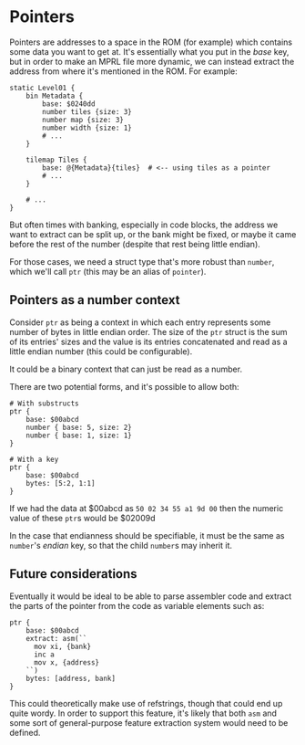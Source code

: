 # Pointers #

Pointers are addresses to a space in the ROM (for example) which contains some data you want to get at. It's essentially what you put in the *base* key, but in order to make an MPRL file more dynamic, we can instead extract the address from where it's mentioned in the ROM. For example:

```mprl
static Level01 {
    bin Metadata {
        base: $0240dd
        number tiles {size: 3}
        number map {size: 3}
        number width {size: 1}
        # ...
    }

    tilemap Tiles {
        base: @{Metadata}{tiles}  # <-- using tiles as a pointer
        # ...
    }

    # ...
}
```

But often times with banking, especially in code blocks, the address we want to extract can be split up, or the bank might be fixed, or maybe it came before the rest of the number (despite that rest being little endian).

For those cases, we need a struct type that's more robust than `number`, which we'll call `ptr` (this may be an alias of `pointer`).


## Pointers as a number context ##

Consider `ptr` as being a context in which each entry represents some number of bytes in little endian order. The size of the `ptr` struct is the sum of its entries' sizes and the value is its entries concatenated and read as a little endian number (this could be configurable).

It could be a binary context that can just be read as a number.

There are two potential forms, and it's possible to allow both:

```mprl
# With substructs
ptr {
    base: $00abcd
    number { base: 5, size: 2}
    number { base: 1, size: 1}
}

# With a key
ptr {
    base: $00abcd
    bytes: [5:2, 1:1]
}
```

If we had the data at $00abcd as `50 02 34 55 a1 9d 00` then the numeric value of these `ptr`s would be $02009d

In the case that endianness should be specifiable, it must be the same as `number`'s *endian* key, so that the child `number`s may inherit it.


## Future considerations ##

Eventually it would be ideal to be able to parse assembler code and extract the parts of the pointer from the code as variable elements such as:

```mprl
ptr {
    base: $00abcd
    extract: asm(``
      mov xi, {bank}
      inc a
      mov x, {address}
    ``)
    bytes: [address, bank]
}
```

This could theoretically make use of refstrings, though that could end up quite wordy. In order to support this feature, it's likely that both `asm` and some sort of general-purpose feature extraction system would need to be defined.
